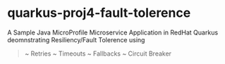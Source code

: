 # quarkus-proj4-fault-tolerence
 A Sample Java MicroProfile Microservice Application in RedHat Quarkus deomnstrating Resiliency/Fault Tolerence using
 > ~ Retries 
 > ~ Timeouts
 > ~ Fallbacks 
 > ~ Circuit Breaker


